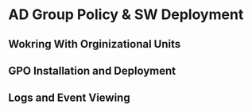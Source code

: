 # AD Group Policy & SW Deployment

## Wokring With Orginizational Units

## GPO Installation and Deployment

## Logs and Event Viewing
